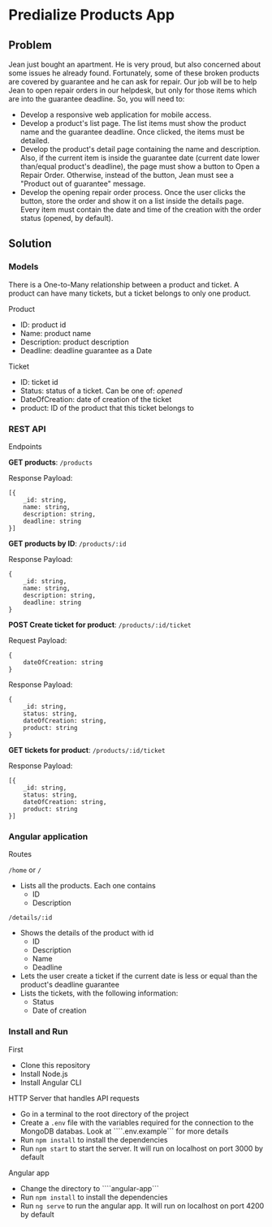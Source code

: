 # Predialize Products App

## Problem
Jean just bought an apartment. He is very proud, but also concerned about some issues
he already found. Fortunately, some of these broken products are covered by guarantee and he
can ask for repair.
Our job will be to help Jean to open repair orders in our helpdesk, but only for those
items which are into the guarantee deadline. So, you will need to:
- Develop a responsive web application for mobile access.
- Develop a product's list page. The list items must show the product name and the
guarantee deadline. Once clicked, the items must be detailed.
- Develop the product's detail page containing the name and description. Also, if the
current item is inside the guarantee date (current date lower than/equal product's
deadline), the page must show a button to Open a Repair Order. Otherwise, instead of
the button, Jean must see a "Product out of guarantee" message.
- Develop the opening repair order process. Once the user clicks the button, store the
order and show it on a list inside the details page. Every item must contain the date and
time of the creation with the order status (opened, by default).

## Solution

### Models

There is a One-to-Many relationship between a product and ticket. A product can have many tickets, but a ticket belongs to only one product.

Product
- ID: product id
- Name: product name
- Description: product description
- Deadline: deadline guarantee as a Date

Ticket
- ID: ticket id
- Status: status of a ticket. Can be one of: *opened*
- DateOfCreation: date of creation of the ticket
- product: ID of the product that this ticket belongs to

### REST API

Endpoints

**GET products**: ```/products```

Response Payload:

```
[{
    _id: string,
    name: string,
    description: string,
    deadline: string
}]
```

**GET products by ID**: ```/products/:id```

Response Payload:

```
{
    _id: string,
    name: string,
    description: string,
    deadline: string
}
```


**POST Create ticket for product**: ```/products/:id/ticket```

Request Payload:
```
{
    dateOfCreation: string
}
```

Response Payload:

```
{
    _id: string,
    status: string,
    dateOfCreation: string,
    product: string
}
```

**GET tickets for product**: ```/products/:id/ticket```

Response Payload:

```
[{
    _id: string,
    status: string,
    dateOfCreation: string,
    product: string
}]
```

### Angular application

Routes

```/home``` or ```/```
- Lists all the products. Each one contains
    - ID
    - Description

```/details/:id```
- Shows the details of the product with id
    - ID
    - Description
    - Name
    - Deadline
- Lets the user create a ticket if the current date is less or equal than the product's deadline guarantee
- Lists the tickets, with the following information:
    - Status
    - Date of creation

### Install and Run

First
- Clone this repository
- Install Node.js
- Install Angular CLI

HTTP Server that handles API requests
- Go in a terminal to the root directory of the project
- Create a ```.env``` file with the variables required for the connection to the MongoDB databas. Look at ````.env.example``` for more details
- Run ```npm install``` to install the dependencies
- Run ```npm start``` to start the server. It will run on localhost on port 3000 by default

Angular app
- Change the directory to ````angular-app```
- Run ```npm install``` to install the dependencies
- Run ```ng serve``` to run the angular app. It will run on localhost on port 4200 by default

